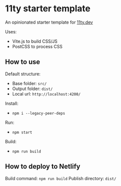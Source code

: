 # 11ty starter template

An opinionated starter template for [11ty.dev](https://www.11ty.dev/)

Uses:
- Vite.js to build CSS/JS
- PostCSS to process CSS

## How to use

Default structure:
- Base folder: `src/`
- Output folder: `dist/`
- Local url: `http://localhost:4200/`

Install:
- `npm i --legacy-peer-deps`

Run:
- `npm start`

Build:
- `npm run build`

## How to deploy to Netlify

Build command: `npm run build`
Publish directory: `dist/`
